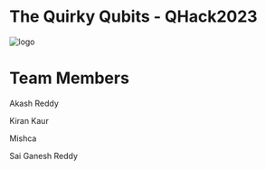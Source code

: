 <h1>The Quirky Qubits - QHack2023</h1>

![logo]()

<h1>Team Members</h1>

Akash Reddy

Kiran Kaur

Mishca 

Sai Ganesh Reddy

